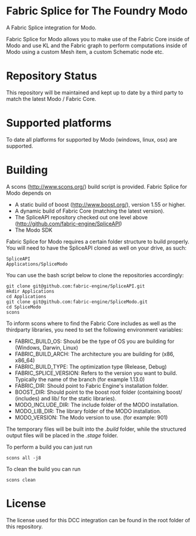 Fabric Splice for The Foundry Modo
===================================
A Fabric Splice integration for Modo.

Fabric Splice for Modo allows you to make use of the Fabric Core inside of Modo and use KL and the Fabric graph to perform computations inside of Modo using a custom Mesh item, a custom Schematic node etc.

Repository Status
=================

This repository will be maintained and kept up to date by a third party to match the latest Modo / Fabric Core.

Supported platforms
===================

To date all platforms for supported by Modo (windows, linux, osx) are supported.

Building
========

A scons (http://www.scons.org/) build script is provided. Fabric Splice for Modo depends on
* A static build of boost (http://www.boost.org/), version 1.55 or higher.
* A dynamic build of Fabric Core (matching the latest version).
* The SpliceAPI repository checked out one level above (http://github.com/fabric-engine/SpliceAPI)
* The Modo SDK

Fabric Splice for Modo requires a certain folder structure to build properly. You will need to have the SpliceAPI cloned as well on your drive, as such:

    SpliceAPI
    Applications/SpliceModo

You can use the bash script below to clone the repositories accordingly:

    git clone git@github.com:fabric-engine/SpliceAPI.git
    mkdir Applications
    cd Applications
    git clone git@github.com:fabric-engine/SpliceModo.git
    cd SpliceModo
    scons

To inform scons where to find the Fabric Core includes as well as the thirdparty libraries, you need to set the following environment variables:

* FABRIC_BUILD_OS: Should be the type of OS you are building for (Windows, Darwin, Linux)
* FABRIC_BUILD_ARCH: The architecture you are building for (x86, x86_64)
* FABRIC_BUILD_TYPE: The optimization type (Release, Debug)
* FABRIC_SPLICE_VERSION: Refers to the version you want to build. Typically the name of the branch (for example 1.13.0)
* FABRIC_DIR: Should point to Fabric Engine's installation folder.
* BOOST_DIR: Should point to the boost root folder (containing boost/ (includes) and lib/ for the static libraries).
* MODO_INCLUDE_DIR: The include folder of the MODO installation.
* MODO_LIB_DIR: The library folder of the MODO installation.
* MODO_VERSION: The Modo version to use. (for example: 901)

The temporary files will be built into the *.build* folder, while the structured output files will be placed in the *.stage* folder.

To perform a build you can just run

    scons all -j8

To clean the build you can run

    scons clean

License
==========

The license used for this DCC integration can be found in the root folder of this repository.

